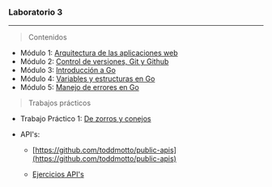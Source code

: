 ### Laboratorio 3

---

> Contenidos

* Módulo 1: [Arquitectura de las aplicaciones web](https://goo.gl/fgw2QZ)
* Módulo 2: [Control de versiones, Git y Github](https://goo.gl/DeXHqZ)
* Módulo 3: [Introducción a Go](https://goo.gl/wG4kjh)
* Módulo 4: [Variables y estructuras en Go](https://goo.gl/QPW13x)
* Módulo 5: [Manejo de errores en Go](https://goo.gl/u15Xm1)

> Trabajos prácticos

* Trabajo Práctico 1: [De zorros y conejos](https://goo.gl/VTgnGs)

* API's:

	- [https://github.com/toddmotto/public-apis](https://github.com/toddmotto/public-apis)

	- [Ejercicios API's](https://bit.ly/2LzQ8c2)